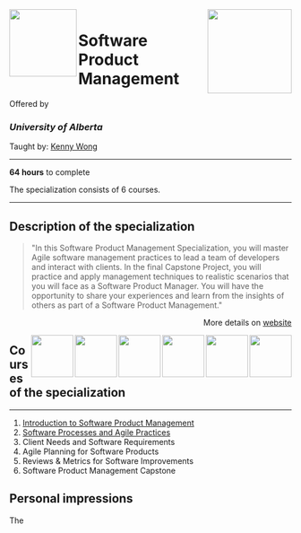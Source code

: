 <a href="https://www.coursera.org/specializations/product-management">
  <img src="/img/Software%20Product%20Management%20Specialization%20logo.avif" width="150" height="150" align="right">
</a>

<img src="https://upload.wikimedia.org/wikipedia/en/e/e8/University_of_Alberta_Logo_%282021%29.svg" width="120" height="120" align="left">

# Software Product Management

Offered by 
### *University of Alberta*

Taught by: [Kenny Wong](https://www.coursera.org/instructor/kennyw)

---

**64 hours** to complete

The specialization consists of 6 courses. 

---

## Description of the specialization

>"In this Software Product Management Specialization, you will master Agile software management practices to lead a team of developers and interact with clients. In the final Capstone Project, you will practice and apply management techniques to realistic scenarios that you will face as a Software Product Manager. You will have the opportunity to share your experiences and learn from the insights of others as part of a Software Product Management."

<p align="right">More details on <a href="https://www.coursera.org/specializations/product-management">website</a></p>

<a href="https://www.coursera.org/learn/software-product-management-capstone">
  <img src="/img/Software%20Product%20Management%20Capstone%20logo.avif" width="75" align="right">
</a>
<a href="https://www.coursera.org/learn/reviews-and-metrics-for-software-improvements">
  <img src="/img/Reviews%20%26%20Metrics%20for%20Software%20Improvements%20logo.avif" width="75" align="right">
</a>
<a href="https://www.coursera.org/learn/agile-planning-for-software-products">
  <img src="/img/Agile%20Planning%20for%20Software%20Products%20logo.avif" width="75" align="right">
</a>
<a href="https://www.coursera.org/learn/client-needs-and-software-requirements">
  <img src="/img/Client%20Needs%20and%20Software%20Requirements%20logo.avif" width="75" align="right">
</a>
<a href="https://www.coursera.org/learn/software-processes-and-agile-practices">
  <img src="/img/Software%20Processes%20and%20Agile%20Practices%20logo.avif" width="75" align="right">
</a>
<a href="https://www.coursera.org/learn/introduction-to-software-product-management">
  <img src="/img/Introduction%20to%20Software%20Product%20Management%20logo.avif" width="75" align="right">
</a> 

## Courses of the specialization

---

1. [Introduction to Software Product Management](./Introduction%20to%20Software%20Product%20Management)
2. [Software Processes and Agile Practices](./Software%20Processes%20and%20Agile%20Practices)
3. Client Needs and Software Requirements
4. Agile Planning for Software Products
5. Reviews & Metrics for Software Improvements
6. Software Product Management Capstone

## Personal impressions

The 
